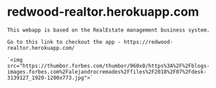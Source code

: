 # redwood-realtor.herokuapp.com

    This webapp is based on the RealEstate management business system.
    
    Go to this link to checkout the app - https://redwood-realtor.herokuapp.com/
    
    `<img src="https://thumbor.forbes.com/thumbor/960x0/https%3A%2F%2Fblogs-images.forbes.com%2Falejandrocremades%2Ffiles%2F2018%2F07%2Fdesk-3139127_1920-1200x773.jpg">`

